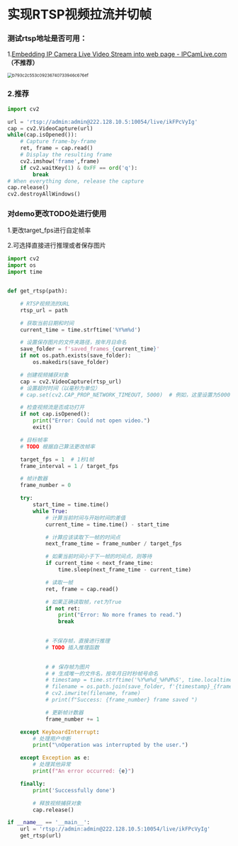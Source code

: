 # 实现RTSP视频拉流并切帧

### 测试rtsp地址是否可用：

1.[Embedding IP Camera Live Video Stream into web page - IPCamLive.com](https://www.ipcamlive.com/streamtest)**（不推荐）**

<img src="C:\Users\lab103\Documents\WeChat Files\wxid_2nz4t23rfqtd22\FileStorage\Temp\b793c2c553c09236740733946c676ef.png" alt="b793c2c553c09236740733946c676ef" style="zoom: 67%;" />

### 2.推荐

```python
import cv2

url = 'rtsp://admin:admin@222.128.10.5:10054/live/ikFPcVyIg'
cap = cv2.VideoCapture(url)
while(cap.isOpened()):  
    # Capture frame-by-frame  
    ret, frame = cap.read()  
    # Display the resulting frame  
    cv2.imshow('frame',frame)  
    if cv2.waitKey(1) & 0xFF == ord('q'):  
        break  
# When everything done, release the capture   
cap.release()  
cv2.destroyAllWindows()

```



### 对demo更改TODO处进行使用

1.更改target_fps进行自定帧率

2.可选择直接进行推理或者保存图片

```python
import cv2
import os
import time


def get_rtsp(path):

    # RTSP视频流的URL
    rtsp_url = path

    # 获取当前日期和时间
    current_time = time.strftime('%Y%m%d')

    # 设置保存图片的文件夹路径，按年月日命名
    save_folder = f'saved_frames_{current_time}'
    if not os.path.exists(save_folder):
        os.makedirs(save_folder)

    # 创建视频捕获对象
    cap = cv2.VideoCapture(rtsp_url)
    # 设置超时时间（以毫秒为单位）
    # cap.set(cv2.CAP_PROP_NETWORK_TIMEOUT, 5000)  # 例如，这里设置为5000毫秒

    # 检查视频流是否成功打开
    if not cap.isOpened():
        print("Error: Could not open video.")
        exit()

    # 目标帧率 
    # TODO 根据自己算法更改帧率

    target_fps = 1  # 1秒1帧 
    frame_interval = 1 / target_fps

    # 帧计数器
    frame_number = 0

    try:
        start_time = time.time()
        while True:
            # 计算当前时间与开始时间的差值
            current_time = time.time() - start_time

            # 计算应该读取下一帧的时间点
            next_frame_time = frame_number / target_fps

            # 如果当前时间小于下一帧的时间点，则等待
            if current_time < next_frame_time:
                time.sleep(next_frame_time - current_time)

            # 读取一帧
            ret, frame = cap.read()

            # 如果正确读取帧，ret为True
            if not ret:
                print("Error: No more frames to read.")
                break

            
            # 不保存帧，直接进行推理
            # TODO 插入推理函数

            
            # # 保存帧为图片
            # # 生成唯一的文件名，按年月日时秒帧号命名
            # timestamp = time.strftime('%Y%m%d_%H%M%S', time.localtime())
            # filename = os.path.join(save_folder, f'{timestamp}_{frame_number:04d}.jpg')
            # cv2.imwrite(filename, frame)
            # print(f"Success: {frame_number} frame saved ")

            # 更新帧计数器
            frame_number += 1

    except KeyboardInterrupt:
        # 处理用户中断
        print("\nOperation was interrupted by the user.")

    except Exception as e:
        # 处理其他异常
        print(f"An error occurred: {e}")

    finally:
        print('Successfully done')

        # 释放视频捕获对象
        cap.release()

if __name__ == '__main__':
    url = 'rtsp://admin:admin@222.128.10.5:10054/live/ikFPcVyIg'
    get_rtsp(url)

```

